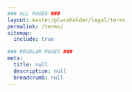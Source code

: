 ```yaml
---
### ALL PAGES ###
layout: master/placeholder/legal/terms
permalink: /terms/
sitemap:
  include: true

### REGULAR PAGES ###
meta:
  title: null
  description: null
  breadcrumb: null
---
```

